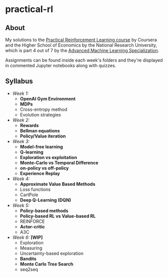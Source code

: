 # practical-rl

## About
 My solutions to the [Practical Reinforcement Learning course](https://www.coursera.org/learn/practical-rl) by Coursera and the Higher School of Economics by the National Research University, which is part 4 out of 7 by the [Advanced Machine Learning Specialization](https://www.coursera.org/specializations/aml).

 Assignments can be found inside each week's folders and they're displayed in commented Jupyter notebooks along with quizzes.

 ## Syllabus
 - *Week 1:*
   -  **OpenAI Gym Environment**
   -   **MDPs**
   -   Cross-entropy method
   -   Evolution strategies
 - *Week 2:*
   -  **Rewards**
   -  **Bellman equations**
   -   **Policy/Value iteration**
- *Week 3:*
  -  **Model-free learning**
  -   **Q-learning**
  -   **Exploration vs exploitation**
  -    **Monte-Carlo vs Temporal Difference**
  -  **on-policy vs off-policy**
  -  **Experience Replay**
- *Week 4:*
  -  **Approximate Value Based Methods**
  -   Loss functions
  -   CartPole
  -    **Deep Q-Learning (DQN)**
- *Week 5:*
  -  **Policy-based methods**
  -   **Policy-based RL vs Value-based RL**
  -    REINFORCE
  -    **Actor-critic**
  -  A3C
- *Week 6:*  **[WIP]**
  - Exploration
  -  Measuring
  -   Uncertainty-based exploration
  -    **Bandits**
  -   **Monte Carlo Tree Search**
  -   seq2seq